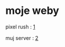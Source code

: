 # moje weby
pixel rush : <a href="https://admin-iget.github.io/serverpanawindows7.github.io/pixel_rush.html">1</a>



muj server : <a href="https://admin-iget.github.io/serverpanawindows7.github.io/ServerpanaWindows7.html">2</a>
